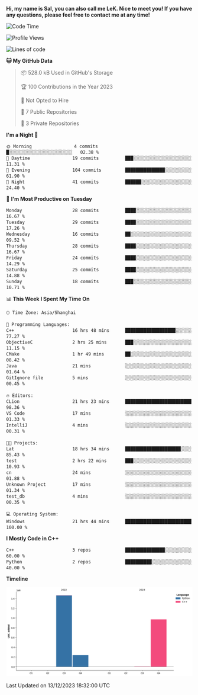**Hi, my name is Sal, you can also call me LeK. Nice to meet you! If you have any questions, please feel free to contact me at any time!**

<!--START_SECTION:waka-->
![Code Time](http://img.shields.io/badge/Code%20Time-86%20hrs%2020%20mins-blue)

![Profile Views](http://img.shields.io/badge/Profile%20Views-24-blue)

![Lines of code](https://img.shields.io/badge/From%20Hello%20World%20I%27ve%20Written-2.7%20million%20lines%20of%20code-blue)

**🐱 My GitHub Data** 

> 📦 528.0 kB Used in GitHub's Storage 
 > 
> 🏆 100 Contributions in the Year 2023
 > 
> 🚫 Not Opted to Hire
 > 
> 📜 7 Public Repositories 
 > 
> 🔑 3 Private Repositories 
 > 
**I'm a Night 🦉** 

```text
🌞 Morning                4 commits           █░░░░░░░░░░░░░░░░░░░░░░░░   02.38 % 
🌆 Daytime                19 commits          ███░░░░░░░░░░░░░░░░░░░░░░   11.31 % 
🌃 Evening                104 commits         ███████████████░░░░░░░░░░   61.90 % 
🌙 Night                  41 commits          ██████░░░░░░░░░░░░░░░░░░░   24.40 % 
```
📅 **I'm Most Productive on Tuesday** 

```text
Monday                   28 commits          ████░░░░░░░░░░░░░░░░░░░░░   16.67 % 
Tuesday                  29 commits          ████░░░░░░░░░░░░░░░░░░░░░   17.26 % 
Wednesday                16 commits          ██░░░░░░░░░░░░░░░░░░░░░░░   09.52 % 
Thursday                 28 commits          ████░░░░░░░░░░░░░░░░░░░░░   16.67 % 
Friday                   24 commits          ████░░░░░░░░░░░░░░░░░░░░░   14.29 % 
Saturday                 25 commits          ████░░░░░░░░░░░░░░░░░░░░░   14.88 % 
Sunday                   18 commits          ███░░░░░░░░░░░░░░░░░░░░░░   10.71 % 
```


📊 **This Week I Spent My Time On** 

```text
🕑︎ Time Zone: Asia/Shanghai

💬 Programming Languages: 
C++                      16 hrs 48 mins      ███████████████████░░░░░░   77.27 % 
ObjectiveC               2 hrs 25 mins       ███░░░░░░░░░░░░░░░░░░░░░░   11.15 % 
CMake                    1 hr 49 mins        ██░░░░░░░░░░░░░░░░░░░░░░░   08.42 % 
Java                     21 mins             ░░░░░░░░░░░░░░░░░░░░░░░░░   01.64 % 
GitIgnore file           5 mins              ░░░░░░░░░░░░░░░░░░░░░░░░░   00.45 % 

🔥 Editors: 
CLion                    21 hrs 23 mins      █████████████████████████   98.36 % 
VS Code                  17 mins             ░░░░░░░░░░░░░░░░░░░░░░░░░   01.33 % 
IntelliJ                 4 mins              ░░░░░░░░░░░░░░░░░░░░░░░░░   00.31 % 

🐱‍💻 Projects: 
Lat                      18 hrs 34 mins      █████████████████████░░░░   85.43 % 
test                     2 hrs 22 mins       ███░░░░░░░░░░░░░░░░░░░░░░   10.93 % 
cn                       24 mins             ░░░░░░░░░░░░░░░░░░░░░░░░░   01.88 % 
Unknown Project          17 mins             ░░░░░░░░░░░░░░░░░░░░░░░░░   01.34 % 
test_db                  4 mins              ░░░░░░░░░░░░░░░░░░░░░░░░░   00.35 % 

💻 Operating System: 
Windows                  21 hrs 44 mins      █████████████████████████   100.00 % 
```

**I Mostly Code in C++** 

```text
C++                      3 repos             ███████████████░░░░░░░░░░   60.00 % 
Python                   2 repos             ██████████░░░░░░░░░░░░░░░   40.00 % 
```



**Timeline**

![Lines of Code chart](https://raw.githubusercontent.com/LeKZzzz/LeKZzzz/master/assets/bar_graph.png)


 Last Updated on 13/12/2023 18:32:00 UTC
<!--END_SECTION:waka-->
